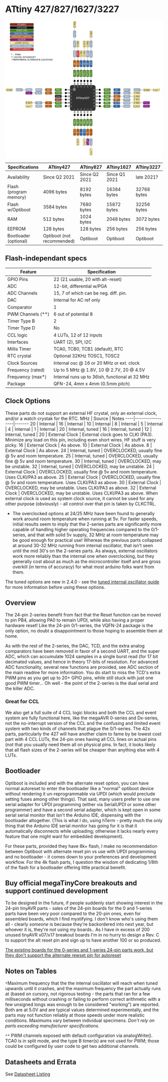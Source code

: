 # ATtiny 427/827/1627/3227
![x27 Pin Mapping](ATtiny_x27.gif "Arduino Pin Mapping for ATtiny x27")

 Specifications       |    ATtiny427   |   ATtiny827   |   ATtiny1627  |  ATtiny3227   |
----------------------|----------------|---------------|---------------|---------------|
Availability          |  Since Q2 2021 | Since Q2 2021 | Since Q1 2021 |    late 2021? |
Flash (program memory)|     4096 bytes |    8192 bytes |   16384 bytes |   32768 bytes |
Flash w/Optiboot      |     3584 bytes |    7680 bytes |   15872 bytes |   32256 bytes |
RAM                   |      512 bytes |    1024 bytes |    2048 bytes |    3072 bytes |
EEPROM                |      128 bytes |     128 bytes |     256 bytes |     256 bytes |
Bootloader (optional) | Optiboot (not recommended) | Optiboot | Optiboot |    Optiboot |

## Flash-independant specs

Feature               |             Specification                   |
----------------------|---------------------------------------------|
GPIO Pins             |           22 (21 usable, 20 with alt-reset) |
ADC                   |                  12-bit, differential w/PGA |
ADC Channels          |      15, 7 of which  can be neg. diff. pin. |
DAC                   |                    Internal for AC ref only |
Comparator            |                                           1 |
PWM Channels (**)     |                        6 out of potential 8 |
Timer Type B          |                                           2 |
Timer Type D          |                                          No |
CCL logic             |                     4 LUTs, 12 of 12 inputs |
Interfaces            |                          UART (2), SPI, I2C |
Millis Timer          |             TCA0, TCB0, TCB1 (default), RTC |
RTC crystal           |                Optional  32KHz TOSC1, TOSC2 |
Clock Sources         |   Internal osc @ 16 or 20 MHz or ext. clock |
Frequency (rated)     |    Up to 5 MHz @ 1.8V, 10 @ 2.7V, 20 @ 4.5V |
Frequwncy (max*)      |   Internal runs up to 36ish, functional at 32 MHz |
Package               |             QFN-24, 4mm x 4mm (0.5mm pitch) |

## Clock Options
These parts do not support an external HF crystal, only an external clock, and/or a watch crystak for the RTC.
 MHz | Source          | Notes
 ----|-----------------|-------
  20 | Internal        |
  16 | Internal        |
  10 | Internal        |
   8 | Internal        |
   5 | Internal        |
   4 | Internal        |
   1 | Internal        |
  20 | Internal, tuned |
  16 | Internal, tuned |
  12 | Internal, tuned |
  20 | External Clock  | External clock goes to CLKI (PA3). Minimize any load on this pin, including even short wires. HF stuff is very picky.
  16 | External Clock  | As above.
  10 | External Clock  | As above.
   8 | External Clock  | As above.
  24 | Internal, tuned | OVERCLOCKED, usually fine @ 5v and room temperature.
  25 | Internal, tuned | OVERCLOCKED, usually fine @ 5v and room temperature.
  30 | Internal, tuned | OVERCLOCKED, may be unstable.
  32 | Internal, tuned | OVERCLOCKED, may be unstable.
  24 | External Clock  | OVERCLOCKED, usually fine @ 5v and room temperature. Uses CLKI/PA3 as above.
  25 | External Clock  | OVERCLOCKED, usually fine @ 5v and room temperature. Uses CLKI/PA3 as above.
  30 | External Clock  | OVERCLOCKED, may be unstable. Uses CLKI/PA3 as above.
  32 | External Clock  | OVERCLOCKED, may be unstable. Uses CLKI/PA3 as above.
When external clock is used as system clock source, it cannot be used for any other purpose (obviously) - all control over that pin is taken by CLKCTRL.

* The overclocked options at 24/25 MHz have been found to generally work around room temperature when running at 5v. For faster speeds, initial results seem to imply that the 2-series parts are significantly more capable of handling higher operating frequencies compared to the 0/1-series, and that with solid 5v supply, 32 MHz at room temperature may be good enough for practical use! Whereas the previous parts collapsed at around 30-32 MHz running from internal oscillator, that isn't seen until the mid 30's on the 2-series parts. As always, external oscillators work more reliably than the internal one when overclocking, but they generally cost about as much as the microcontroller itself and are gross overkill (in terms of accuracy) for what most arduino folks want from them.

The tuned options are new in 2.4.0 - see the [tuned internal oscillator guide](Tuning.md) for more information before using these options.

## Overview
The 24-pin 2-series benefit from fact that the Reset function can be moved to pin PB4, allowing PA0 to remain UPDI, while also having a proper hardware reset! Like the 24-pin 0/1-series, the VQFN-24 package is the only option, no doubt a disappointment to those hoping to assemble them at home.

As with the rest of the 2-series, the DAC, TCD, and the extra analog comparators have been removed in favor of a second UART, and the super ADC, which can accumulate 1024 samples in a single burst read (for 17 bit decimated values, and hence in theory 17-bits of resolution. For advanced ADC functionality, several new functions are provided, see ADC section of the main readme for more information. You do start to miss the TCD's extra PWM pins as you get up to 20+ GPIO pins, while still stuck with just one good PWM timer... Oh well - the point of the 2-series is the dual serial and the killer ADC.

### Great for CCL
We also get a full suite of 4 CCL logic blocks and both the CCL and event system are fully functional here, like the megaAVR 0-series and Dx-series, not the no-interrupt version of the CCL and the confusing and limited event system with two kinds of channels that plague the 0/1-series. The 42x parts, particularly the 427 will have another claim to fame by be lowest cost part with 4 CCL LUTs, the 24-pin ones having all CCL lines on actual pins (not that you usually need them all on physical pins. In fact, it looks likely that all flash sizes of the 2-series will be cheaper than anything else with 4 LUTs.

## Bootloader
Optiboot is included and with the alternate reset option, you can have normal autoreset to enter the bootloader like a "normal" optiboot device without rendering it un-reprogrammable via UPDI (which would preclude setting fuses among other things). That said, many users prefer to use one serial adapter for UPDI programming (either via SerialUPDI or some other programmer) and have a second serial adapter, which is kept open in some serial serial monitor that isn't the Arduino IDE, dispensing with the bootloader altogether. (This is what I do, using hTerm - pretty much the only thing that the Arduino IDE serial monitor has going for it is that it automatically disconnects while uploading; otherwise it lacks nearly every feature that one might want for embedded development).

For these parts, provided they have 8k+ flash, I make no recommendation between Optiboot with alternate reset pin vs use with UPDI programming and no bootloader - it comes down to your preferences and development workflow. For the 4k flash parts, I question the wisdom of dedicating 1/8th of the flash for a bootloader offering little practical benefit.

## Buy official megaTinyCore breakouts and support continued development
To be designed in the future, if people suddenly start showing interest in the 24-pin tinyAVR parts - sales of the 24-pin boards for the 0 and 1-series parts have been very poor compared to the 20-pin ones, even for assembled boards, which I find mystifying. I don't know who's using them all - clearly *someone* is because they're backordered into next year, but whoever it is, they're not using my boards.. As I have in excess of 200 unused tinyAVR x07/x17 breakout boards I'm in no hurry to design a Rev. C to support the alt reset pin and sign up to have another 100 or so produced.

[The existing boards for the 0-series and 1-series 24-pin parts work, but they don't support the alternate rewset pin for autoreset](https://www.tindie.com/products/17613/)

## Notes on Tables
`*`Maximum frequency that the the internal oscillator will reach when tuned upwards until it crashes, and the maximum frequency the part actually runs at (based on cursory, not rigorous testing - the parts that ran for a few milliseconds without crashing or failing to perform correct arithmetic with a few unsigned longs was enough to be considered "working") are reported. Both are at 5.0V and are typical values determined experimentally, and the parts may not function reliably at those speeds under more realistic conditions. Maximums vary between individual specimens. *Don't rely on parts exceeding manufacturer specifications*.

`**` PWM channels exposed with default configuration via analogWrite(). TCA0 is in split mode, and the type B timer(s) are not used for PWM; those could be configured by user code to get two additional channels.

## Datasheets and Errata
See [Datasheet Listing](Datasheets.md)
